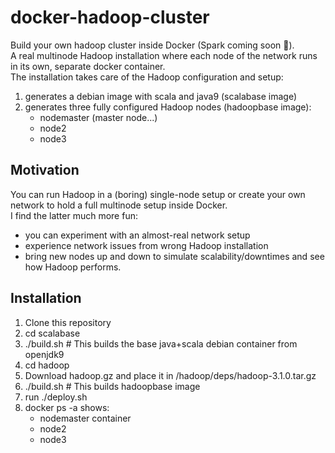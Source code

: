 # docker-hadoop-cluster
Build your own hadoop cluster inside Docker (Spark coming soon :hammer:).      
A real multinode Hadoop installation where each node of the network runs in its own, separate docker container.   
The installation takes care of the Hadoop configuration and setup:
1) generates a debian image with scala and java9 (scalabase image)
2) generates three fully configured Hadoop nodes (hadoopbase image):
    * nodemaster (master node...)
    * node2
    * node3

## Motivation
You can run Hadoop in a (boring) single-node setup or create your own network to hold a full multinode setup inside Docker.   
I find the latter much more fun:
* you can experiment with an almost-real network setup
* experience network issues from wrong Hadoop installation
* bring new nodes up and down to simulate scalability/downtimes and see how Hadoop performs.

## Installation
1) Clone this repository
2) cd scalabase
3) ./build.sh    # This builds the base java+scala debian container from openjdk9
4) cd hadoop
5) Download hadoop.gz and place it in /hadoop/deps/hadoop-3.1.0.tar.gz
5) ./build.sh    # This builds hadoopbase image
6) run ./deploy.sh
7) docker ps -a shows:
   * nodemaster container
   * node2
   * node3
